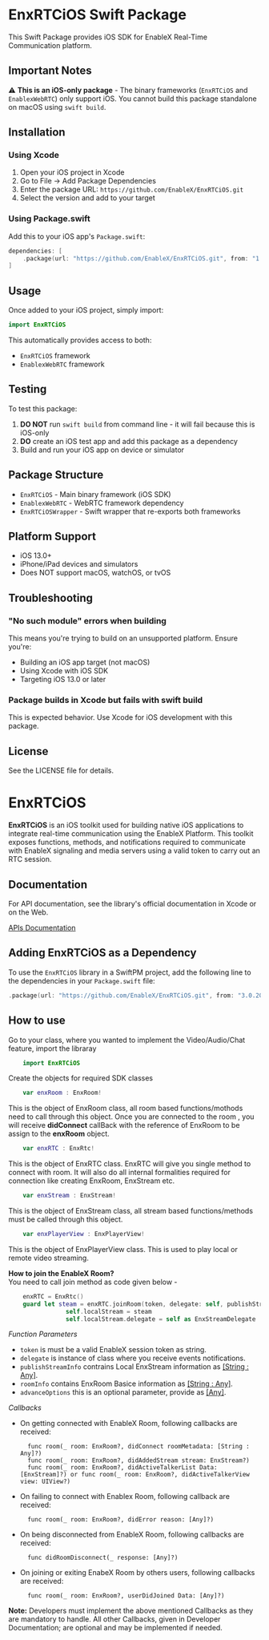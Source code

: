 # EnxRTCiOS Swift Package

This Swift Package provides iOS SDK for EnableX Real-Time Communication platform.

## Important Notes

⚠️ **This is an iOS-only package** - The binary frameworks (`EnxRTCiOS` and `EnablexWebRTC`) only support iOS. You cannot build this package standalone on macOS using `swift build`.

## Installation

### Using Xcode
1. Open your iOS project in Xcode
2. Go to File → Add Package Dependencies
3. Enter the package URL: `https://github.com/EnableX/EnxRTCiOS.git`
4. Select the version and add to your target

### Using Package.swift
Add this to your iOS app's `Package.swift`:

```swift
dependencies: [
    .package(url: "https://github.com/EnableX/EnxRTCiOS.git", from: "1.0.0")
]
```

## Usage

Once added to your iOS project, simply import:

```swift
import EnxRTCiOS
```

This automatically provides access to both:
- `EnxRTCiOS` framework
- `EnablexWebRTC` framework

## Testing

To test this package:

1. **DO NOT** run `swift build` from command line - it will fail because this is iOS-only
2. **DO** create an iOS test app and add this package as a dependency
3. Build and run your iOS app on device or simulator

## Package Structure

- `EnxRTCiOS` - Main binary framework (iOS SDK)
- `EnablexWebRTC` - WebRTC framework dependency  
- `EnxRTCiOSWrapper` - Swift wrapper that re-exports both frameworks

## Platform Support

- iOS 13.0+
- iPhone/iPad devices and simulators
- Does NOT support macOS, watchOS, or tvOS

## Troubleshooting

### "No such module" errors when building
This means you're trying to build on an unsupported platform. Ensure you're:
- Building an iOS app target (not macOS)
- Using Xcode with iOS SDK
- Targeting iOS 13.0 or later

### Package builds in Xcode but fails with swift build
This is expected behavior. Use Xcode for iOS development with this package.

## License

See the LICENSE file for details.

# EnxRTCiOS

**EnxRTCiOS** is an iOS toolkit used for building native iOS applications to integrate real-time communication using the EnableX Platform. This toolkit exposes functions, methods, and notifications required to communicate with EnableX signaling and media servers using a valid token to carry out an RTC session.

## Documentation

For API documentation, see the library's official documentation in Xcode or on the Web.

[APIs Documentation](https://developer.enablex.io/docs/references/sdks/video-sdk/ios-sdk/index/)

## Adding EnxRTCiOS as a Dependency

To use the `EnxRTCiOS` library in a SwiftPM project, 
add the following line to the dependencies in your `Package.swift` file:

```swift
.package(url: "https://github.com/EnableX/EnxRTCiOS.git", from: "3.0.20"),
```

## How to use

Go to your class, where you wanted to implement the Video/Audio/Chat feature, import the libraray
```swift
    import EnxRTCiOS
```
Create the objects for required SDK classes

```swift
    var enxRoom : EnxRoom!
```
This is the object of EnxRoom class, all room based functions/mothods need to call through this object. Once you are connected to the room , you will receive **didConnect** callBack with the reference of EnxRoom to be assign to the **enxRoom** object.
```swift
    var enxRTC : EnxRtc!
```
This is the object of EnxRTC class. EnxRTC will give you single method to connect with room. It will also do all internal formalities required for connection like creating EnxRoom, EnxStream etc.

```swift
    var enxStream : EnxStream!
```
This is the object of EnxStream class, all stream based functions/methods must be called through this object.

```swift
    var enxPlayerView : EnxPlayerView!
```
This is the object of EnxPlayerView class. This is used to play local or remote video streaming.

**How to join the EnableX Room?**   
You need to call join method as code given below - 

```swift
    enxRTC = EnxRtc()
    guard let steam = enxRTC.joinRoom(token, delegate: self, publishStreamInfo: localStreamInfo, roomInfo: roomInfo , advanceOptions: nil) else{return}
                self.localStream = steam
                self.localStream.delegate = self as EnxStreamDelegate
```
*Function Parameters*

- `token` is must be a valid EnableX session token as string.
- `delegate` is instance of class where you receive events notifications.
- `publishStreamInfo` contrains Local EnxStream information as [[String : Any]](https://developer.enablex.io/docs/references/sdks/video-sdk/ios-sdk/stream-configuration/content/local-stream/).
- `roomInfo` contains EnxRoom Basice information as [[String : Any]](https://developer.enablex.io/docs/references/sdks/video-sdk/ios-sdk/room-connection/index/).
- `advanceOptions` this is an optional parameter, provide as [[Any]](https://developer.enablex.io/docs/references/sdks/video-sdk/ios-sdk/room-connection/index/).

*Callbacks* 

- On getting connected with EnableX Room, following callbacks are received:

        func room(_ room: EnxRoom?, didConnect roomMetadata: [String : Any]?)
        func room(_ room: EnxRoom?, didAddedStream stream: EnxStream?)
        func room(_ room: EnxRoom?, didActiveTalkerList Data: [EnxStream]?) or func room(_ room: EnxRoom?, didActiveTalkerView view: UIView?)

- On failing to connect with Enablex Room, following callback are received:

        func room(_ room: EnxRoom?, didError reason: [Any]?)

- On being disconnected from EnableX Room, following callbacks are received:

        func didRoomDisconnect(_ response: [Any]?)

- On joining or exiting EnabeX Room by others users, following callbacks are received:

        func room(_ room: EnxRoom?, userDidJoined Data: [Any]?)
    
**Note:** Developers must implement the above mentioned Callbacks as they are mandatory to handle. All other Callbacks, given in Developer Documentation; are optional and may be implemented if needed.
